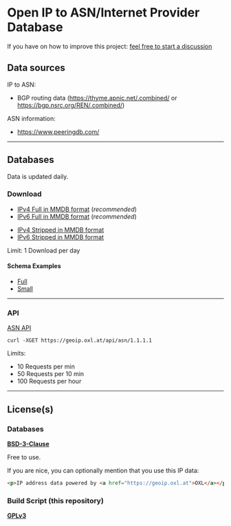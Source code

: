 # Open IP to ASN/Internet Provider Database

If you have on how to improve this project: [feel free to start a discussion](https://github.com/O-X-L/geoip-asn/discussions)

## Data sources

IP to ASN:
* BGP routing data (https://thyme.apnic.net/.combined/ or https://bgp.nsrc.org/REN/.combined/)

ASN information:
* https://www.peeringdb.com/

----

## Databases

Data is updated daily.

### Download

* [IPv4 Full in MMDB format](https://geoip.oxl.at/file/asn_ipv4_full.mmdb.zip) (*recommended*)
* [IPv6 Full in MMDB format](https://geoip.oxl.at/file/asn_ipv6_full.mmdb.zip) (*recommended*)
<!--
* [IPv4 Full in CVS format](https://geoip.oxl.at/file/asn_ipv4_full.csv.zip)
* [IPv6 Full in CVS format](https://geoip.oxl.at/file/asn_ipv6_full.csv.zip)
-->
* [IPv4 Stripped in MMDB format](https://geoip.oxl.at/file/asn_ipv4_small.mmdb.zip)
* [IPv6 Stripped in MMDB format](https://geoip.oxl.at/file/asn_ipv6_small.mmdb.zip)
<!--
* [IPv4 Stripped in CSV format](https://geoip.oxl.at/file/asn_ipv4_small.csv.zip)
* [IPv6 Stripped in CSV format](https://geoip.oxl.at/file/asn_ipv4_small.csv.zip)
-->

Limit: 1 Download per day


#### Schema Examples

* [Full](https://github.com/O-X-L/geoip-asn/blob/latest/example/full.json)
* [Small](https://github.com/O-X-L/geoip-asn/blob/latest/example/small.json)

----

### API

[ASN API](https://geoip.oxl.at/api/asn)

```
curl -XGET https://geoip.oxl.at/api/asn/1.1.1.1
```

Limits:

* 10 Requests per min
* 50 Requests per 10 min
* 100 Requests per hour

----

## License(s)

### Databases

**[BSD-3-Clause](https://opensource.org/license/bsd-3-clause)**

Free to use.

If you are nice, you can optionally mention that you use this IP data: 

```html
<p>IP address data powered by <a href="https://geoip.oxl.at">OXL</a></p>
```

### Build Script (this repository)

**[GPLv3](https://www.gnu.org/licenses/gpl-3.0.en.html)**
